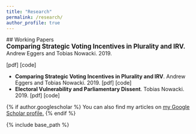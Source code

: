 ```yaml
---
title: "Research"
permalink: /research/
author_profile: true
---
```


<div class="paper-type">## Working Papers</div>

<div class="paper-title" style = "font-size: 1.2em; font-weight: bold;">Comparing Strategic Voting Incentives in Plurality and IRV.</div>
Andrew Eggers and Tobias Nowacki. 2019.

[pdf] [code]

* **Comparing Strategic Voting Incentives in Plurality and IRV**. Andrew Eggers and Tobias Nowacki. 2019.
  [pdf] [code]
* **Electoral Vulnerability and Parliamentary Dissent**. Tobias Nowacki. 2019.
  [pdf] [code]

{% if author.googlescholar %}
  You can also find my articles on <u><a href="{{author.googlescholar}}">my Google Scholar profile</a>.</u>
{% endif %}

{% include base_path %}
